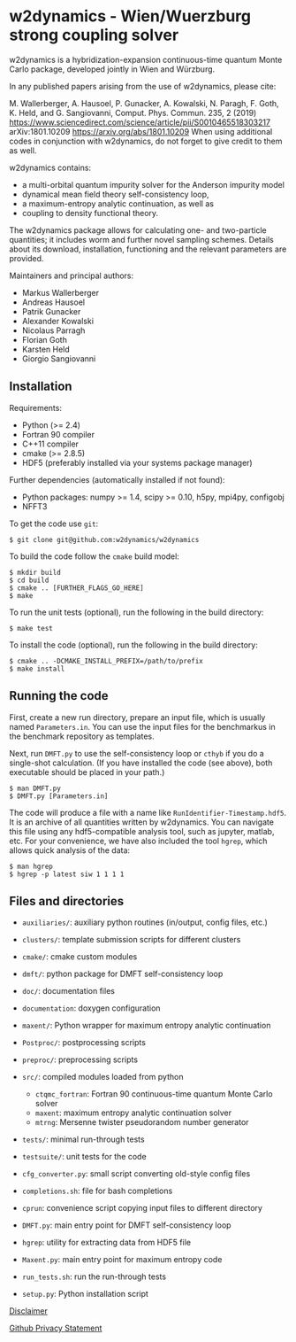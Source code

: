 w2dynamics - Wien/Wuerzburg strong coupling solver
==================================================

w2dynamics is a hybridization-expansion continuous-time quantum Monte Carlo
package, developed jointly in Wien and Würzburg. 

In any published papers arising from the use of w2dynamics, please cite:

   M. Wallerberger, A. Hausoel, P. Gunacker, A. Kowalski, N. Paragh, F. Goth, K. Held, and G. Sangiovanni,
   Comput. Phys. Commun. 235, 2 (2019)
   <https://www.sciencedirect.com/science/article/pii/S0010465518303217>
   arXiv:1801.10209 <https://arxiv.org/abs/1801.10209>
   When using additional codes in  conjunction with w2dynamics, do not forget
   to give credit to them as well.


w2dynamics contains:

 - a multi-orbital quantum impurity solver for the Anderson impurity model
 - dynamical mean field theory self-consistency loop,
 - a maximum-entropy analytic continuation, as well as
 - coupling to density functional theory.

The w2dynamics package allows for calculating one- and two-particle quantities;
it includes worm and further novel sampling schemes. Details about its download,
installation, functioning and the relevant parameters are provided.

Maintainers and principal authors:

  - Markus Wallerberger
  - Andreas Hausoel
  - Patrik Gunacker
  - Alexander Kowalski
  - Nicolaus Parragh
  - Florian Goth
  - Karsten Held
  - Giorgio Sangiovanni


Installation
------------

Requirements:

  - Python (>= 2.4)
  - Fortran 90 compiler
  - C++11 compiler
  - cmake (>= 2.8.5)
  - HDF5 (preferably installed via your systems package manager)

Further dependencies (automatically installed if not found):

  - Python packages: numpy >= 1.4, scipy >= 0.10, h5py, mpi4py, configobj
  - NFFT3

To get the code use `git`:

    $ git clone git@github.com:w2dynamics/w2dynamics

To build the code follow the `cmake` build model:

    $ mkdir build
    $ cd build
    $ cmake .. [FURTHER_FLAGS_GO_HERE]
    $ make

To run the unit tests (optional), run the following in the build directory:

    $ make test

To install the code (optional), run the following in the build directory:

    $ cmake .. -DCMAKE_INSTALL_PREFIX=/path/to/prefix
    $ make install


Running the code
----------------

First, create a new run directory, prepare an input file, which is usually
named `Parameters.in`.  You can use the input files for the benchmarkus in
the benchmark repository as templates.

Next, run `DMFT.py` to use the self-consistency loop or `cthyb` if you do a
single-shot calculation. (If you have installed the code (see above), both
executable should be placed in your path.)

    $ man DMFT.py
    $ DMFT.py [Parameters.in]

The code will produce a file with a name like `RunIdentifier-Timestamp.hdf5`.
It is an archive of all quantities written by w2dynamics.  You can navigate this
file using any hdf5-compatible analysis tool, such as jupyter, matlab, etc.
For your convenience, we have also included the tool `hgrep`, which allows
quick analysis of the data:

    $ man hgrep
    $ hgrep -p latest siw 1 1 1 1


Files and directories
---------------------

  - `auxiliaries/`: auxiliary python routines (in/output, config files, etc.)
  - `clusters/`: template submission scripts for different clusters
  - `cmake/`: cmake custom modules
  - `dmft/`: python package for DMFT self-consistency loop
  - `doc/`: documentation files
  - `documentation`: doxygen configuration
  - `maxent/`: Python wrapper for maximum entropy analytic continuation
  - `Postproc/`: postprocessing scripts
  - `preproc/`: preprocessing scripts
  - `src/`: compiled modules loaded from python
    - `ctqmc_fortran`: Fortran 90 continuous-time quantum Monte Carlo solver
    - `maxent`: maximum entropy analytic continuation solver
    - `mtrng`: Mersenne twister pseudorandom number generator
  - `tests/`: minimal run-through tests
  - `testsuite/`: unit tests for the code

  - `cfg_converter.py`: small script converting old-style config files
  - `completions.sh`: file for bash completions
  - `cprun`: convenience script copying input files to different directory
  - `DMFT.py`: main entry point for DMFT self-consistency loop
  - `hgrep`: utility for extracting data from HDF5 file
  - `Maxent.py`: main entry point for maximum entropy code
  - `run_tests.sh`: run the run-through tests
  - `setup.py`: Python installation script


[Disclaimer](https://www.uni-wuerzburg.de/sonstiges/impressum/)

[Github Privacy Statement](https://help.github.com/articles/github-privacy-statement/)

